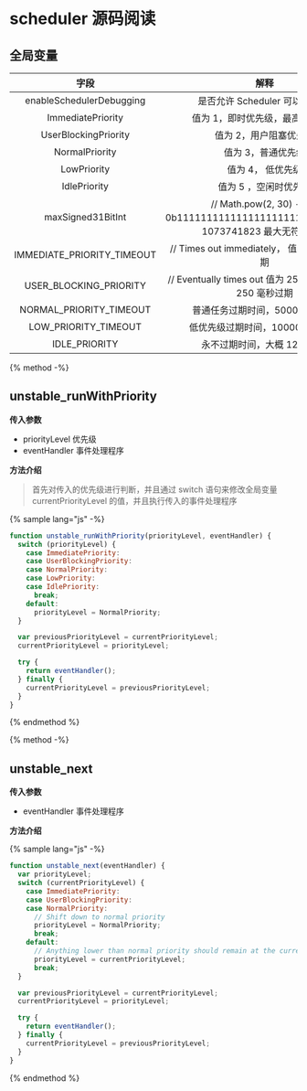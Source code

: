 # scheduler 源码阅读

## 全局变量

|            字段            |                                         解释                                         |
| :------------------------: | :----------------------------------------------------------------------------------: |
|  enableSchedulerDebugging  |                            是否允许 Scheduler 可以 debug                             |
|     ImmediatePriority      |                           值为 1，即时优先级，最高的优先级                           |
|    UserBlockingPriority    |                                值为 2，用户阻塞优先级                                |
|       NormalPriority       |                                  值为 3，普通优先级                                  |
|        LowPriority         |                                  值为 4， 低优先级                                   |
|        IdlePriority        |                                值为 5 ，空闲时优先级                                 |
|     maxSigned31BitInt      | // Math.pow(2, 30) - 1，0b111111111111111111111111111111， 1073741823 最大无符号整型 |
| IMMEDIATE_PRIORITY_TIMEOUT |                    // Times out immediately， 值为 -1， 立即过期                     |
|   USER_BLOCKING_PRIORITY   |              // Eventually times out 值为 250 ，单位毫秒，250 毫秒过期               |
|  NORMAL_PRIORITY_TIMEOUT   |                           普通任务过期时间，5000 毫秒过期                            |
|    LOW_PRIORITY_TIMEOUT    |                           低优先级过期时间，10000 毫秒过期                           |
|       IDLE_PRIORITY        |                             永不过期时间，大概 12 天左右                             |

{% method -%}

## unstable_runWithPriority

**传入参数**

- priorityLevel 优先级
- eventHandler 事件处理程序

**方法介绍**

> 首先对传入的优先级进行判断，并且通过 switch 语句来修改全局变量 currentPriorityLevel 的值，并且执行传入的事件处理程序

{% sample lang="js" -%}

```javascript
function unstable_runWithPriority(priorityLevel, eventHandler) {
  switch (priorityLevel) {
    case ImmediatePriority:
    case UserBlockingPriority:
    case NormalPriority:
    case LowPriority:
    case IdlePriority:
      break;
    default:
      priorityLevel = NormalPriority;
  }

  var previousPriorityLevel = currentPriorityLevel;
  currentPriorityLevel = priorityLevel;

  try {
    return eventHandler();
  } finally {
    currentPriorityLevel = previousPriorityLevel;
  }
}
```

{% endmethod %}

{% method -%}

## unstable_next

**传入参数**

- eventHandler 事件处理程序

**方法介绍**

>

{% sample lang="js" -%}

```javascript
function unstable_next(eventHandler) {
  var priorityLevel;
  switch (currentPriorityLevel) {
    case ImmediatePriority:
    case UserBlockingPriority:
    case NormalPriority:
      // Shift down to normal priority
      priorityLevel = NormalPriority;
      break;
    default:
      // Anything lower than normal priority should remain at the current level.
      priorityLevel = currentPriorityLevel;
      break;
  }

  var previousPriorityLevel = currentPriorityLevel;
  currentPriorityLevel = priorityLevel;

  try {
    return eventHandler();
  } finally {
    currentPriorityLevel = previousPriorityLevel;
  }
}
```

{% endmethod %}
